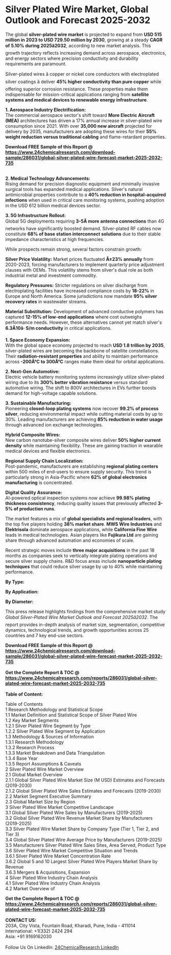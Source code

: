 <h1>Silver Plated Wire Market, Global Outlook and Forecast 2025-2032</h1><p>The global <strong>silver-plated wire market</strong> is projected to expand from <strong>USD 515 million in 2023 to USD 729.50 million by 2030</strong>, growing at a steady <strong>CAGR of 5.10% during 2025â2032</strong>, according to new market analysis. This growth trajectory reflects increasing demand across aerospace, electronics, and energy sectors where precision conductivity and durability requirements are paramount.</p><p>Silver-plated wires â copper or nickel core conductors with electroplated silver coatings â deliver <strong>45% higher conductivity than pure copper</strong> while offering superior corrosion resistance. These properties make them indispensable for mission-critical applications ranging from <strong>satellite systems and medical devices to renewable energy infrastructure</strong>.</p><p><strong>1. Aerospace Industry Electrification:</strong><br>
The commercial aerospace sector's shift toward <strong>More Electric Aircraft (MEA)</strong> architectures has driven a 17% annual increase in silver-plated wire consumption since 2021. With over <strong>35,000 new aircraft</strong> projected for delivery by 2035, manufacturers are adopting these wires for their <strong>55% weight reduction versus traditional cabling</strong> and flame-retardant properties.</p><div><b>Download FREE Sample of this Report @ 
            <a href="https://www.24chemicalresearch.com/download-sample/286031/global-silver-plated-wire-forecast-market-2025-2032-735">
            https://www.24chemicalresearch.com/download-sample/286031/global-silver-plated-wire-forecast-market-2025-2032-735</a></b></div><br><p><strong>2. Medical Technology Advancements:</strong><br>
Rising demand for precision diagnostic equipment and minimally invasive surgical tools has expanded medical applications. Silver's natural antimicrobial properties contribute to a <strong>40% reduction in hospital-acquired infections</strong> when used in critical care monitoring systems, pushing adoption in the USD 612 billion medical devices sector.</p><p><strong>3. 5G Infrastructure Rollout:</strong><br>
Global 5G deployments requiring <strong>3-5Ã more antenna connections</strong> than 4G networks have significantly boosted demand. Silver-plated RF cables now constitute <strong>68% of base station interconnect solutions</strong> due to their stable impedance characteristics at high frequencies.</p><p>While prospects remain strong, several factors constrain growth:</p><p><strong>Silver Price Volatility:</strong> Market prices fluctuated <strong>Â±23% annually</strong> from 2020-2023, forcing manufacturers to implement quarterly price adjustment clauses with OEMs. This volatility stems from silver's dual role as both industrial metal and investment commodity.</p><p><strong>Regulatory Pressures:</strong> Stricter regulations on silver discharge from electroplating facilities have increased compliance costs by <strong>18-22%</strong> in Europe and North America. Some jurisdictions now mandate <strong>95% silver recovery rates</strong> in wastewater streams.</p><p><strong>Material Substitution:</strong> Development of advanced conductive polymers has captured <strong>12-15% of low-end applications</strong> where cost outweighs performance needs. However, these alternatives cannot yet match silver's <strong>6.3Ã10â· S/m conductivity</strong> in critical applications.</p><p><strong>1. Space Economy Expansion:</strong><br>
With the global space economy projected to reach <strong>USD 1.8 trillion by 2035</strong>, silver-plated wires are becoming the backbone of satellite constellations. Their <strong>radiation-resistant properties</strong> and ability to maintain performance across <strong>-200Â°C to 300Â°C</strong> ranges make them ideal for orbital applications.</p><p><strong>2. Next-Gen Automotive:</strong><br>
Electric vehicle battery monitoring systems increasingly utilize silver-plated wiring due to its <strong>300% better vibration resistance</strong> versus standard automotive wiring. The shift to 800V architectures in EVs further boosts demand for high-voltage capable solutions.</p><p><strong>3. Sustainable Manufacturing:</strong><br>
Pioneering <strong>closed-loop plating systems</strong> now recover <strong>99.2% of process silver</strong>, reducing environmental impact while cutting material costs by up to 30%. Leading manufacturers are achieving <strong>85% reduction in water usage</strong> through advanced ion exchange technologies.</p><p><strong>Hybrid Composite Wires:</strong><br>
	New carbon nanotube-silver composite wires deliver <strong>50% higher current density</strong> while maintaining flexibility. These are gaining traction in wearable medical devices and flexible electronics.</p><p><strong>Regional Supply Chain Localization:</strong><br>
	Post-pandemic, manufacturers are establishing <strong>regional plating centers</strong> within 500 miles of end-users to ensure supply security. This trend is particularly strong in Asia-Pacific where <strong>62% of global electronics manufacturing</strong> is concentrated.</p><p><strong>Digital Quality Assurance:</strong><br>
	AI-powered optical inspection systems now achieve <strong>99.98% plating thickness consistency</strong>, reducing quality issues that previously affected <strong>3-5% of production runs</strong>.</p><p>The market features a mix of <strong>global specialists and regional leaders</strong>, with the top five players holding <strong>38% market share</strong>. <strong>MWS Wire Industries</strong> and <strong>Elektrisola</strong> dominate aerospace applications, while <strong>California Fine Wire</strong> leads in medical technologies. Asian players like <strong>Fujikura Ltd</strong> are gaining share through advanced automation and economies of scale.</p><p>Recent strategic moves include <strong>three major acquisitions</strong> in the past 18 months as companies seek to vertically integrate plating operations and secure silver supply chains. R&amp;D focus areas include <strong>nanoparticle plating techniques</strong> that could reduce silver usage by up to 40% while maintaining performance.</p><p><strong>By Type:</strong></p><p><strong>By Application:</strong></p><p><strong>By Diameter:</strong></p><p>This press release highlights findings from the comprehensive market study <em>Global Silver-Plated Wire Market Outlook and Forecast 2025â2032</em>. The report provides in-depth analysis of market size, segmentation, competitive dynamics, technological trends, and growth opportunities across 25 countries and 7 key end-use sectors.</p><div><b>Download FREE Sample of this Report @ 
            <a href="https://www.24chemicalresearch.com/download-sample/286031/global-silver-plated-wire-forecast-market-2025-2032-735">
            https://www.24chemicalresearch.com/download-sample/286031/global-silver-plated-wire-forecast-market-2025-2032-735</a></b></div><br><div><b>Get the Complete Report & TOC @ 
            <a href="https://www.24chemicalresearch.com/reports/286031/global-silver-plated-wire-forecast-market-2025-2032-735">
            https://www.24chemicalresearch.com/reports/286031/global-silver-plated-wire-forecast-market-2025-2032-735</a></b></div><br>
            <b>Table of Content:</b><p>Table of Contents<br />
1 Research Methodology and Statistical Scope<br />
1.1 Market Definition and Statistical Scope of Silver Plated Wire<br />
1.2 Key Market Segments<br />
1.2.1 Silver Plated Wire Segment by Type<br />
1.2.2 Silver Plated Wire Segment by Application<br />
1.3 Methodology & Sources of Information<br />
1.3.1 Research Methodology<br />
1.3.2 Research Process<br />
1.3.3 Market Breakdown and Data Triangulation<br />
1.3.4 Base Year<br />
1.3.5 Report Assumptions & Caveats<br />
2 Silver Plated Wire Market Overview<br />
2.1 Global Market Overview<br />
2.1.1 Global Silver Plated Wire Market Size (M USD) Estimates and Forecasts (2019-2030)<br />
2.1.2 Global Silver Plated Wire Sales Estimates and Forecasts (2019-2030)<br />
2.2 Market Segment Executive Summary<br />
2.3 Global Market Size by Region<br />
3 Silver Plated Wire Market Competitive Landscape<br />
3.1 Global Silver Plated Wire Sales by Manufacturers (2019-2025)<br />
3.2 Global Silver Plated Wire Revenue Market Share by Manufacturers (2019-2025)<br />
3.3 Silver Plated Wire Market Share by Company Type (Tier 1, Tier 2, and Tier 3)<br />
3.4 Global Silver Plated Wire Average Price by Manufacturers (2019-2025)<br />
3.5 Manufacturers Silver Plated Wire Sales Sites, Area Served, Product Type<br />
3.6 Silver Plated Wire Market Competitive Situation and Trends<br />
3.6.1 Silver Plated Wire Market Concentration Rate<br />
3.6.2 Global 5 and 10 Largest Silver Plated Wire Players Market Share by Revenue<br />
3.6.3 Mergers & Acquisitions, Expansion<br />
4 Silver Plated Wire Industry Chain Analysis<br />
4.1 Silver Plated Wire Industry Chain Analysis<br />
4.2 Market Overview of</p><div><b>Get the Complete Report & TOC @ 
            <a href="https://www.24chemicalresearch.com/reports/286031/global-silver-plated-wire-forecast-market-2025-2032-735">
            https://www.24chemicalresearch.com/reports/286031/global-silver-plated-wire-forecast-market-2025-2032-735</a></b></div><br><b>CONTACT US:</b><br>
            203A, City Vista, Fountain Road, Kharadi, Pune, India - 411014<br>
            International: +1(332) 2424 294<br>
            Asia: +91 9169162030 <br><br>
            Follow Us On LinkedIn: <a href="https://www.linkedin.com/company/24chemicalresearch/">24ChemicalResearch LinkedIn</a>